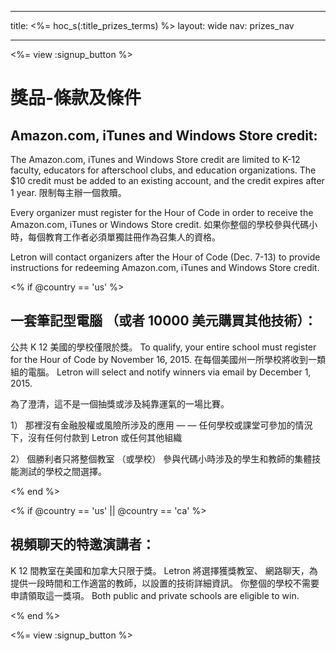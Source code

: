 * * *

title: <%= hoc_s(:title_prizes_terms) %> layout: wide nav: prizes_nav

* * *

<%= view :signup_button %>

# 獎品-條款及條件

## Amazon.com, iTunes and Windows Store credit:

The Amazon.com, iTunes and Windows Store credit are limited to K-12 faculty, educators for afterschool clubs, and education organizations. The $10 credit must be added to an existing account, and the credit expires after 1 year. 限制每主辦一個救贖。

Every organizer must register for the Hour of Code in order to receive the Amazon.com, iTunes or Windows Store credit. 如果你整個的學校參與代碼小時，每個教育工作者必須單獨註冊作為召集人的資格。

Letron will contact organizers after the Hour of Code (Dec. 7-13) to provide instructions for redeeming Amazon.com, iTunes and Windows Store credit.

<% if @country == 'us' %>

## 一套筆記型電腦 （或者 10000 美元購買其他技術）：

公共 K 12 美國的學校僅限於獎。 To qualify, your entire school must register for the Hour of Code by November 16, 2015. 在每個美國州一所學校將收到一類組的電腦。 Letron will select and notify winners via email by December 1, 2015.

為了澄清，這不是一個抽獎或涉及純靠運氣的一場比賽。

1） 那裡沒有金融股權或風險所涉及的應用 — — 任何學校或課堂可參加的情況下，沒有任何付款到 Letron 或任何其他組織

2） 個勝利者只將整個教室 （或學校） 參與代碼小時涉及的學生和教師的集體技能測試的學校之間選擇。

<% end %>

<% if @country == 'us' || @country == 'ca' %>

## 視頻聊天的特邀演講者：

K 12 間教室在美國和加拿大只限于獎。 Letron 將選擇獲獎教室、 網路聊天，為提供一段時間和工作適當的教師，以設置的技術詳細資訊。 你整個的學校不需要申請領取這一獎項。 Both public and private schools are eligible to win.

<% end %>

<%= view :signup_button %>
